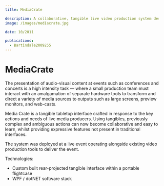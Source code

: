 ```yaml
---
title: MediaCrate

description: A collaborative, tangible live video production system designed to support dynamic team reconfiguration.
image: /images/mediacrate.jpg

date: 10/2011

publications:
  - Bartindale2009255
---
```


# MediaCrate

The presentation of audio-visual content at events such as conferences and concerts is a high intensity task — where a small production team must interact with an amalgamation of separate hardware tools to transform and direct a variety of media sources to outputs such as large screens, preview monitors, and web-casts.

Media Crate is a tangible tabletop interface crafted in response to the key actions and needs of live media producers. Using tangibles, previously complex and ambiguous actions can now become collaborative and easy to learn, whilst providing expressive features not present in traditional interfaces.

The system was deployed at a live event operating alongside existing video production tools to deliver the event.

Technologies:

- Custom built rear-projected tangible interface within a portable flightcase
- WPF / dotNET software stack
